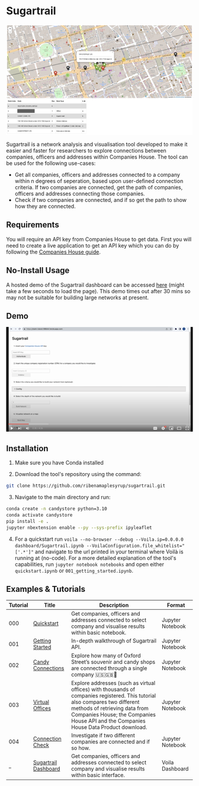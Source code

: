 # Sugartrail

![title](assets/images/sweetstreet.png)

Sugartrail is a network analysis and visualisation tool developed to make it easier and faster for researchers to explore connections between companies, officers and addresses within Companies House. The tool can be used for the following use-cases:

- Get all companies, officers and addresses connected to a company within n degrees of seperation, based upon user-defined connection criteria. If two companies are connected, get the path of companies, officers and addresses connecting those companies. 
- Check if two companies are connected, and if so get the path to show how they are connected.

## Requirements

You will require an API key from Companies House to get data. First you will need to create a live application to get an API key which you can do by following the [Companies House guide](https://developer.company-information.service.gov.uk/how-to-create-an-application).

## No-Install Usage

A hosted demo of the Sugartrail dashboard can be accessed [here](https://stark-island-99644.herokuapp.com/) (might take a few seconds to load the page). This demo times out after 30 mins so may not be suitable for building large networks at present. 

## Demo

[![img](assets/images/demo.png)](https://www.youtube.com/watch?v=evPXGTj33LQ)

## Installation

1. Make sure you have Conda installed

2. Download the tool's repository using the command:

```bash
git clone https://github.com/ribenamaplesyrup/sugartrail.git
```

3. Navigate to the main directory and run:

```bash
conda create -n candystore python=3.10
conda activate candystore
pip install -e .
jupyter nbextension enable --py --sys-prefix ipyleaflet
```

4. For a quickstart run `voila --no-browser --debug --Voila.ip=0.0.0.0 dashboard/Sugartrail.ipynb --VoilaConfiguration.file_whitelist="['.*']"` and navigate to the url printed in your terminal where Voilà is running at (no-code). For a more detailed explanation of the tool's capabilities, run `jupyter notebook notebooks` and open either `quickstart.ipynb` or `001_getting_started.ipynb`.


## Examples & Tutorials 

Tutorial | Title  | Description | Format
------------- | ------------- | ------------- | -------------
000  | [Quickstart](https://github.com/ribenamaplesyrup/sugartrail/blob/main/notebooks/quickstart.ipynb)  | Get companies, officers and addresses connected to select company and visualise results within basic notebook. | Jupyter Notebook
001 | [Getting Started](https://github.com/ribenamaplesyrup/sugartrail/blob/main/notebooks/001_getting_started.ipynb)  | In-depth walkthrough of Sugartrail API. | Jupyter Notebook
002 | [Candy Connections](https://github.com/ribenamaplesyrup/sugartrail/blob/main/notebooks/002_candy_connections.ipynb) | Explore how many of Oxford Street’s souvenir and candy shops are connected through a single company 🇺🇸🇬🇧🍬 | Jupyter Notebook
003 | [Virtual Offices](https://github.com/ribenamaplesyrup/sugartrail/blob/main/notebooks/003_virtual_offices.ipynb) | Explore addresses (such as virtual offices) with thousands of companies registered. This tutorial also compares two different methods of retrieving data from Companies House; the Companies House API and the Companies House Data Product download. | Jupyter Notebook
004 | [Connection Check](https://github.com/ribenamaplesyrup/sugartrail/blob/main/notebooks/004_connection_check.ipynb) | Investigate if two different companies are connected and if so how. | Jupyter Notebook
_ | [Sugartrail Dashboard](https://stark-island-99644.herokuapp.com/) | Get companies, officers and addresses connected to select company and visualise results within basic interface. | Voila Dashboard
